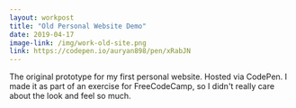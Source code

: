 ```yaml
---
layout: workpost
title: "Old Personal Website Demo"
date: 2019-04-17
image-link: /img/work-old-site.png
link: https://codepen.io/auryan898/pen/xRabJN
---
```

The original prototype for my first personal website.  Hosted via CodePen.  I made it as part of an exercise for FreeCodeCamp, so I didn't really care about the look and feel so much.
